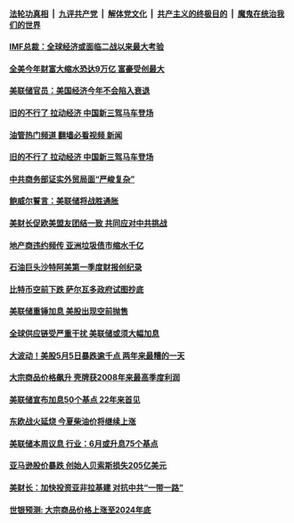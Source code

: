 ####  [法轮功真相](../../../../basic/blob/master/README.md?t=05241731) &nbsp;|&nbsp; [九评共产党](../../../../9ping.md/blob/master/README.md?t=05241731) &nbsp;|&nbsp; [解体党文化](../../../../jtdwh.md/blob/master/README.md?t=05241731)  &nbsp;|&nbsp; [共产主义的终极目的](../../../../gczydzjmd.md/blob/master/README.md?t=05241731) &nbsp;|&nbsp; [魔鬼在统治我们的世界](../../../../mgztzwmdsj.md/blob/master/README.md?t=05241731) 

#### [IMF总裁：全球经济或面临二战以来最大考验](../pages/soh7/622973.md?t=05241731) 
#### [全美今年财富大缩水恐达9万亿 富豪受创最大](../pages/soh7/622946.md?t=05241731) 
#### [美联储官员：美国经济今年不会陷入衰退](../pages/soh7/622310.md?t=05241731) 
#### [旧的不行了 拉动经济 中国新三驾马车登场](../pages/soh7/622178.md?t=05241731) 
#### [油管热门频道 翻墙必看视频 新闻](http://45.76.130.85:81/youtube.html?05241731)
#### [旧的不行了 拉动经济 中国新三驾马车登场](../pages/soh7/622178.md?t=05241731) 
#### [中共商务部证实外贸局面“严峻复杂”](../pages/soh7/622166.md?t=05241731) 
#### [鲍威尔誓言：美联储将战胜通胀](../pages/soh7/621551.md?t=05241731) 
#### [美财长促欧美盟友团结一致 共同应对中共挑战](../pages/soh7/621401.md?t=05241731) 
#### [地产商违约频传 亚洲垃圾债市缩水千亿](../pages/soh7/621191.md?t=05241731) 
#### [石油巨头沙特阿美第一季度财报创纪录](../pages/soh7/620948.md?t=05241731) 
#### [比特币空前下跌 萨尔瓦多政府试图抄底](../pages/soh7/619483.md?t=05241731) 
#### [美联储重锤加息 美股出现空前抛售 ](../pages/soh7/619186.md?t=05241731) 
#### [全球供应链受严重干扰 美联储或须大幅加息 ](../pages/soh7/618673.md?t=05241731) 
#### [大波动！美股5月5日暴跌逾千点 两年来最糟的一天](../pages/soh7/618436.md?t=05241731) 
#### [大宗商品价格飙升 壳牌获2008年来最高季度利润](../pages/soh7/618235.md?t=05241731) 
#### [美联储宣布加息50个基点 22年来首见](../pages/soh7/618106.md?t=05241731) 
#### [东欧战火延烧 今夏柴油价将继续上涨](../pages/soh7/617323.md?t=05241731) 
#### [美联储本周议息 行业：6月或升息75个基点](../pages/soh7/617329.md?t=05241731) 
#### [亚马逊股价暴跌 创始人贝索斯损失205亿美元](../pages/soh7/616894.md?t=05241731) 
#### [美财长：加快投资亚非拉基建 对抗中共“一带一路”](../pages/soh7/616744.md?t=05241731) 
#### [世银预测: 大宗商品价格上涨至2024年底](../pages/soh7/615754.md?t=05241731) 
<img src='http://gfw-breaker.win/goodnews/indexes/soh7.md' width='0px' height='0px'/>
